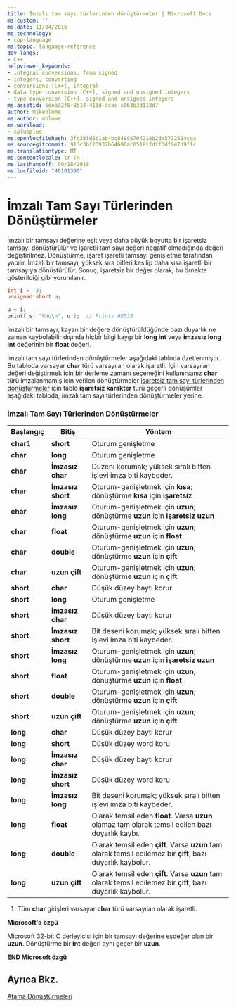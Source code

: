```yaml
---
title: İmzalı tam sayı türlerinden dönüştürmeler | Microsoft Docs
ms.custom: ''
ms.date: 11/04/2016
ms.technology:
- cpp-language
ms.topic: language-reference
dev_langs:
- C++
helpviewer_keywords:
- integral conversions, from signed
- integers, converting
- conversions [C++], integral
- data type conversion [C++], signed and unsigned integers
- type conversion [C++], signed and unsigned integers
ms.assetid: 5eea32f8-8b14-413d-acac-c063b3d118d7
author: mikeblome
ms.author: mblome
ms.workload:
- cplusplus
ms.openlocfilehash: 3fc38fd8b1ab4bc84898704218b2da5722514cea
ms.sourcegitcommit: 913c3bf23937b64b90ac05181fdff3df947d9f1c
ms.translationtype: MT
ms.contentlocale: tr-TR
ms.lasthandoff: 09/18/2018
ms.locfileid: "46101390"
---
```

# <a name="conversions-from-signed-integral-types"></a>İmzalı Tam Sayı Türlerinden Dönüştürmeler

İmzalı bir tamsayı değerine eşit veya daha büyük boyutta bir işaretsiz tamsayı dönüştürülür ve işaretli tam sayı değeri negatif olmadığında değeri değiştirilmez. Dönüştürme, işaret işaretli tamsayı genişletme tarafından yapılır. İmzalı bir tamsayı, yüksek sıra bitleri kesilip daha kısa işaretli bir tamsayıya dönüştürülür. Sonuç, işaretsiz bir değer olarak, bu örnekte gösterildiği gibi yorumlanır.

```C
int i = -3;
unsigned short u;

u = i;
printf_s( "%hu\n", u );  // Prints 65533
```

İmzalı bir tamsayı, kayan bir değere dönüştürüldüğünde bazı duyarlık ne zaman kaybolabilir dışında hiçbir bilgi kayıp bir **long int** veya **imzasız long int** değerinin bir **float** değeri.

İmzalı tam sayı türlerinden dönüştürmeler aşağıdaki tabloda özetlenmiştir. Bu tabloda varsayar **char** türü varsayılan olarak işaretli. İçin varsayılan değeri değiştirmek için bir derleme zamanı seçeneğini kullanırsanız **char** türü imzalanmamış için verilen dönüştürmeler [işaretsiz tam sayı türlerinden dönüştürmeler](../c-language/conversions-from-unsigned-integral-types.md) için tablo **işaretsiz karakter**  türü geçerli dönüşümler aşağıdaki tabloda, imzalı tam sayı türlerinden dönüştürmeler yerine.

### <a name="conversions-from-signed-integral-types"></a>İmzalı Tam Sayı Türlerinden Dönüştürmeler

|Başlangıç|Bitiş|Yöntem|
|----------|--------|------------|
|**char**1|**short**|Oturum genişletme|
|**char**|**long**|Oturum genişletme|
|**char**|**İmzasız char**|Düzeni korumak; yüksek sıralı bitten işlevi imza biti kaybeder.|
|**char**|**İmzasız short**|Oturum-genişletmek için **kısa**; dönüştürme **kısa** için **işaretsiz**|
|**char**|**İmzasız long**|Oturum-genişletmek için **uzun**; dönüştürme **uzun** için **işaretsiz uzun**|
|**char**|**float**|Oturum-genişletmek için **uzun**; dönüştürme **uzun** için **float**|
|**char**|**double**|Oturum-genişletmek için **uzun**; dönüştürme **uzun** için **çift**|
|**char**|**uzun çift**|Oturum-genişletmek için **uzun**; dönüştürme **uzun** için **çift**|
|**short**|**char**|Düşük düzey baytı korur|
|**short**|**long**|Oturum genişletme|
|**short**|**İmzasız char**|Düşük düzey baytı korur|
|**short**|**İmzasız short**|Bit deseni korumak; yüksek sıralı bitten işlevi imza biti kaybeder.|
|**short**|**İmzasız long**|Oturum-genişletmek için **uzun**; dönüştürme **uzun** için **işaretsiz uzun**|
|**short**|**float**|Oturum-genişletmek için **uzun**; dönüştürme **uzun** için **float**|
|**short**|**double**|Oturum-genişletmek için **uzun**; dönüştürme **uzun** için **çift**|
|**short**|**uzun çift**|Oturum-genişletmek için **uzun**; dönüştürme **uzun** için **çift**|
|**long**|**char**|Düşük düzey baytı korur|
|**long**|**short**|Düşük düzey word koru|
|**long**|**İmzasız char**|Düşük düzey baytı korur|
|**long**|**İmzasız short**|Düşük düzey word koru|
|**long**|**İmzasız long**|Bit deseni korumak; yüksek sıralı bitten işlevi imza biti kaybeder.|
|**long**|**float**|Olarak temsil eden **float**. Varsa **uzun** olamaz tam olarak temsil edilen bazı duyarlık kaybı.|
|**long**|**double**|Olarak temsil eden **çift**. Varsa **uzun** tam olarak temsil edilemez bir **çift**, bazı duyarlık kaybolur.|
|**long**|**uzun çift**|Olarak temsil eden **çift**. Varsa **uzun** tam olarak temsil edilemez bir **çift**, bazı duyarlık kaybolur.|

1. Tüm **char** girişleri varsayar **char** türü varsayılan olarak işaretli.

**Microsoft'a özgü**

Microsoft 32-bit C derleyicisi için bir tamsayı değerine eşdeğer olan bir **uzun**. Dönüştürme bir **int** değeri aynı geçer bir **uzun**.

**END Microsoft özgü**

## <a name="see-also"></a>Ayrıca Bkz.

[Atama Dönüştürmeleri](../c-language/assignment-conversions.md)